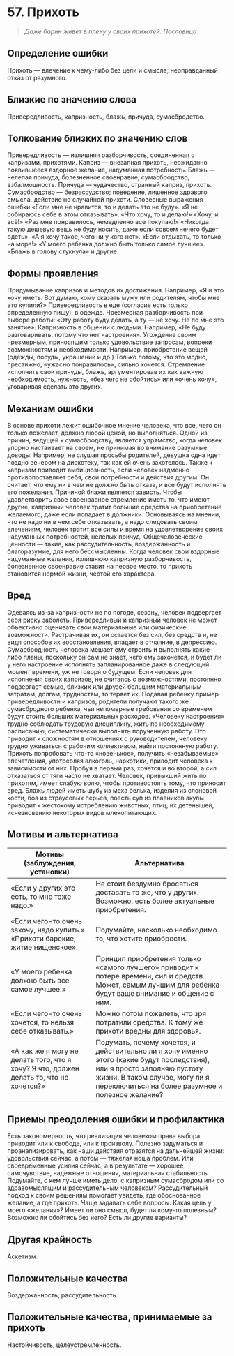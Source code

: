 # 57. Прихоть

>*Даже барин живет в плену у своих прихотей.
Пословица*

## Определение ошибки
Прихоть — влечение к чему-либо без цели и смысла; неоправданный отказ от разумного.

## Близкие по значению слова
Привередливость, капризность, блажь, причуда, сумасбродство.

## Толкование близких по значению слов
Привередливость — излишняя разборчивость, соединенная с капризами, прихотями.
Каприз — внезапная прихоть, неожиданно появившееся вздорное желание, надуманная потребность.
Блажь — нелепая причуда, болезненное своенравие, сумасбродство, взбалмошность.
Причуда — чудачество, странный каприз, прихоть.
Сумасбродство — безрассудство; поведение, лишенное здравого смысла, действие но случайной прихоти.
Словесные выражения ошибки
«Если мне не нравится, то и делать это не буду».
«Я не собираюсь себе в этом отказывать».
«Что хочу, то и делаю!»
«Хочу, и всё!»
«Раз мне понравилось, немедленно все покупаю!»
«Никогда такую дешевую вещь не буду носить, даже если совсем нечего будет одеть».
«А я хочу такое, чего ни у кого нет».
«Если отдыхать, то только на море!»
«У моего ребенка должно быть только самое лучшее».
«Блажь в голову стукнула» и другие.

## Формы проявления
Придумывание капризов и методов их достижения. Например, «Я и это хочу иметь. Вот думаю, кому сказать мужу или родителям, чтобы мне это купили?»
Привередливость в еде (согласие есть только определенную пищу), в одежде.
Чрезмерная разборчивость при выборе работы: «Эту работу буду делать, а ту — не хочу. Не по мне это занятие».
Капризность в общении с людьми. Например, «Не буду разговаривать, потому что нет настроения».
Угождение своим чрезмерным, приносящим только удовольствие запросам, вопреки возможностям и необходимости. Например, приобретение вещей (одежды, посуды, украшений и др.) Только потому, что это модно, престижно, «ужасно понравилось», сильно хочется.
Стремление исполнить свои причуды, блажь, аргументировав их как важную необходимость, нужность, «без чего не обойтись» или «очень хочу», уговаривая сделать это других.

## Механизм ошибки
В основе прихоти лежит ошибочное мнение человека, что все, чего он только пожелает, должно любой ценой, но выполняться.
Одной из причин, ведущей к сумасбродству, является упрямство, когда человек упорно настаивает на своем, не принимая во внимание разумные доводы. Например, не слушая просьбы родителей, девушка одна идет поздно вечером на дискотеку, так как ей очень захотелось.
Также к капризам приводит амбициозность, если человек надменно противопоставляет себя, свои потребности и действия другим. Он считает, что ему ни в чем не должно быть отказа, и все будут исполнять его пожелания.
Причиной блажи является зависть. Чтобы удовлетворить свое своенравное стремление иметь то, что имеют другие, капризный человек тратит большие средства на приобретение желаемого, даже если попадает в должники.
Основываясь на мнении, что не надо ни в чем себе отказывать, а надо следовать своим влечениям, человек тратит все силы и время на удовлетворение своих надуманных потребностей, нелепых причуд. Общечеловеческие ценности — такие, как рассудительность, воздержанность и благоразумие, для него бессмысленны. Когда человек свои вздорные надуманные желания, излишнюю капризную разборчивость, болезненное своенравие ставит на первое место, то прихоть становится нормой жизни, чертой его характера.

## Вред
Одеваясь из-за капризности не по погоде, сезону, человек подвергает себя риску заболеть.
Привередливый и капризный человек не может объективно оценивать свои материальные или физические возможности. Растрачивая их, он остается без сил, без средств и, не видя способов их восстановления, впадает в отчаяние, в депрессию.
Сумасбродность человека мешает ему строить и выполнять какие-либо планы, поскольку он сам не знает, чего ему захочется, и будет ли у него настроение исполнять запланированное даже в следующий момент времени, уж не говоря о будущем.
Если человек для исполнения своих капризов, не считаясь с возможностями, постоянно подвергает семью, близких или друзей большим материальным затратам, долгам, трудностям, то теряет их.
Подавая ребенку пример привередливости и капризов, родители получают такого же сумасбродного ребенка, чьи непомерные требования со временем будут стоить больших материальных расходов.
«Человеку настроения» трудно соблюдать трудовую дисциплину, жить по необходимому расписанию, систематически выполнять порученную работу. Это приводит к сложностям в отношениях с руководителем, человеку трудно уживаться с рабочим коллективом, найти постоянную работу.
Прихоть попробовать что-то «новенькое», получить «незабываемые» впечатления, употребляя алкоголь, наркотики, приводит человека к зависимости от них. Пробуя в первый раз, хочется и во второй, а сил отказаться от тяги часто не хватает. Человек, привыкший жить по прихотям, имеет слабую волю, чтобы противостоять тому, что приносит вред.
Блажь людей иметь шубу из меха белька, изделия из слоновой кости, боа из страусовых перьев, поесть суп из плавников акулы приводит к жестокому истреблению животных, птиц, их детенышей, исчезновению некоторых видов млекопитающих.

## Мотивы и альтернатива
Мотивы (заблуждения, установки) | Альтернатива
---|---
«Если у других это есть, то мне тоже надо.»	| Не стоит бездумно бросаться доставать то же, что у других. Возможно, есть более актуальные приобретения.
«Если чего-то очень захочу, надо купить.»	«Прихоти барские, житие нищенское». | Подумайте, насколько необходимо то, что хотите приобрести.
«У моего ребенка должно быть все самое лучшее.»	| Принцип приобретения только «самого лучшего» приводит к потере времени, сил и средств. Может, самым лучшим для ребенка будут ваше внимание и общение с ним.
«Если чего-то очень хочется, то нельзя себе отказывать.»	| Можно потом пожалеть, что зря потратили средства. К тому же прихоти вредны для здоровья.
«А как же я могу не делать того, что я хочу? Я что, должен делать то, что не хочется?»	| Подумать, почему хочется, и действительно ли я хочу именно этого (какие будут последствия), или я просто заполняю пустоту жизни. В таком случае, могу ли я переключиться на более разумное и полезное желание?

## Приемы преодоления ошибки и профилактика
Есть закономерность, что реализация человеком права выбора приводит или к свободе, или к произволу.
Полезно задуматься и проанализировать, как наши действия отразятся на дальнейшей жизни: удовольствия сейчас, а потом — тяжелая ноша проблем. Или своевременные усилия сейчас, а в результате — хорошее самочувствие, надежные отношения, материальная стабильность.
Подумайте, с кем лучше иметь дело: с капризным сумасбродом или со здравомыслящим и рассудительным человеком?
Рассудительный подход к своим решениям помогает увидеть, где обоснованное желание, а где прихоть.
Чаще задавать себе вопросы:
Какая цель у моего «желания»?
Имеет ли оно смысл, будет ли кому-то полезным?
Возможно ли обойтись без него?
Есть ли другие варианты?

## Другая крайность
Аскетизм.

## Положительные качества
Воздержанность, рассудительность.

## Положительные качества, принимаемые за прихоть
Настойчивость, целеустремленность. 
